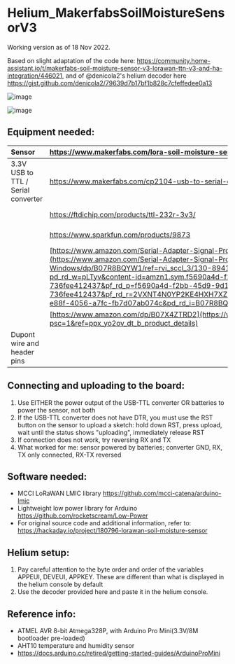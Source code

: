 # Helium_MakerfabsSoilMoistureSensorV3

Working version as of 18 Nov 2022.

Based on slight adaptation of the code here: <https://community.home-assistant.io/t/makerfabs-soil-moisture-sensor-v3-lorawan-ttn-v3-and-ha-integration/446021>, and of  @denicola2's helium decoder here <https://gist.github.com/denicola2/79639d7b17bf1b828c7cfeffedee0a13>

![image](https://user-images.githubusercontent.com/6425332/202832037-3f15ba06-24d1-4ed7-9e08-6acc178ba984.png)

![image](https://user-images.githubusercontent.com/6425332/202832031-77572130-9884-4070-a9f2-b3e62bcbadda.png)


## Equipment needed:

|Sensor|<https://www.makerfabs.com/lora-soil-moisture-sensor-v3.html>||
| :- | :- | :- |
|3.3V USB to TTL / Serial converter|<https://www.makerfabs.com/cp2104-usb-to-serial-converter.html>|Makerfabs recommended|
||<https://ftdichip.com/products/ttl-232r-3v3/>|Arduino recommended|
||<https://www.sparkfun.com/products/9873>|Arduino recommended|
||[https://www.amazon.com/Serial-Adapter-Signal-Prolific-Windows/dp/B07R8BQYW1/](https://www.amazon.com/Serial-Adapter-Signal-Prolific-Windows/dp/B07R8BQYW1/ref=rvi_sccl_3/130-8941171-3218759?pd_rd_w=pLTyv&content-id=amzn1.sym.f5690a4d-f2bb-45d9-9d1b-736fee412437&pf_rd_p=f5690a4d-f2bb-45d9-9d1b-736fee412437&pf_rd_r=2VXNT4N0YP2KE4HXH7XZ&pd_rd_wg=rzSKu&pd_rd_r=5e7c75ef-e88f-4056-a7fc-fb7d07ab074c&pd_rd_i=B07R8BQYW1&psc=1)|Not ideal, but what I had lying around|
||[https://www.amazon.com/dp/B07X4ZTRD2](https://www.amazon.com/dp/B07X4ZTRD2?psc=1&ref=ppx_yo2ov_dt_b_product_details)|did NOT work|
|Dupont wire and header pins||optional depending on converter|

## Connecting and uploading to the board:

1. Use EITHER the power output of the USB-TTL converter OR batteries to power the sensor, not both
2. If the USB-TTL converter does not have DTR, you must use the RST button on the sensor to upload a sketch: hold down RST, press upload, wait until the status shows "uploading", immediately release RST
3. If connection does not work, try reversing RX and TX
4. What worked for me: sensor powered by batteries; converter GND, RX, TX only connected, RX-TX reversed

## Software needed:
* MCCI LoRaWAN LMIC library <https://github.com/mcci-catena/arduino-lmic>
* Lightweight low power library for Arduino <https://github.com/rocketscream/Low-Power>
* For original source code and additional information, refer to: <https://hackaday.io/project/180796-lorawan-soil-moisture-sensor>

## Helium setup:
1. Pay careful attention to the byte order and order of the variables APPEUI, DEVEUI, APPKEY. These are different than what is displayed in the helium console by default
2. Use the decoder provided here and paste it in the helium console.

## Reference info:

* ATMEL AVR 8-bit Atmega328P, with Arduino Pro Mini(3.3V/8M bootloader pre-loaded)
* AHT10 temperature and humidity sensor
* <https://docs.arduino.cc/retired/getting-started-guides/ArduinoProMini>


